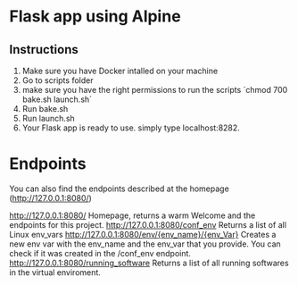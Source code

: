 # Flask app using Alpine

## Instructions
1. Make sure you have Docker intalled on your machine
2. Go to scripts folder
3. make sure you have the right permissions to run the scripts ´chmod 700 bake.sh launch.sh´ 
4. Run bake.sh
5. Run launch.sh
6. Your Flask app is ready to use. simply type localhost:8282.

# Endpoints
You can also find the endpoints described at the homepage (http://127.0.0.1:8080/)

http://127.0.0.1:8080/ Homepage, returns a warm Welcome and the endpoints for this project.
http://127.0.0.1:8080/conf_env Returns a list of all Linux env_vars
http://127.0.0.1:8080/env/{env_name}/{env_Var} Creates a new env var with the env_name and the env_var that you provide. You can check if it was created in the /conf_env endpoint.
http://127.0.0.1:8080/running_software Returns a list of all running softwares in the virtual enviroment.
